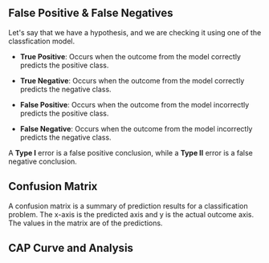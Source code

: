 ## False Positive & False Negatives

Let's say that we have a hypothesis, and we are checking it using one of the classfication model.

* **True Positive**: Occurs when the outcome from the model correctly predicts the positive class.

* **True Negative**: Occurs when the outcome from the model correctly predicts the negative class.

* **False Positive**: Occurs when the outcome from the model incorrectly predicts the positive class.

* **False Negative**: Occurs when the outcome from the model incorrectly predicts the negative class.

A **Type I** error is a false positive conclusion, while a **Type II** error is a false negative conclusion.

## Confusion Matrix

A confusion matrix is a summary of prediction results for a classification problem. The x-axis is the predicted axis and y is the actual outcome axis. The values in the matrix are of the predictions.

## CAP Curve and Analysis